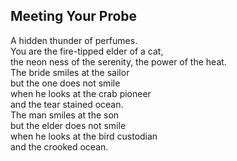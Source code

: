 Meeting Your Probe
------------------
A hidden thunder of perfumes.  
You are the fire-tipped elder of a cat,  
the neon ness of the serenity, the power of the heat.  
The bride smiles at the sailor  
but the one does not smile  
when he looks at the crab pioneer  
and the tear stained ocean.  
The man smiles at the son  
but the elder does not smile  
when he looks at the bird custodian  
and the crooked ocean.  
